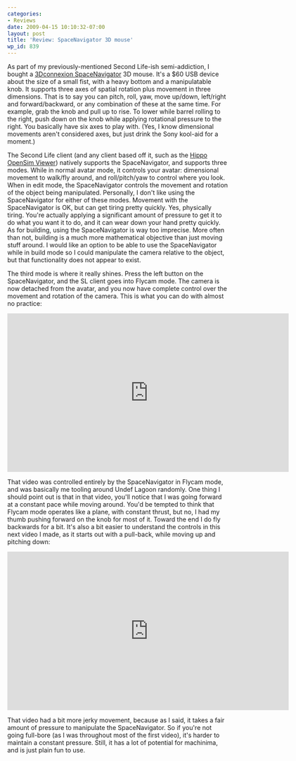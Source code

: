```yaml
---
categories:
- Reviews
date: 2009-04-15 10:10:32-07:00
layout: post
title: 'Review: SpaceNavigator 3D mouse'
wp_id: 839
---
```

As part of my previously-mentioned Second Life-ish semi-addiction, I bought a [3Dconnexion SpaceNavigator](http://www.3dconnexion.com/3dmouse/spacenavigator.php) 3D mouse. It's a $60 USB device about the size of a small fist, with a heavy bottom and a manipulatable knob. It supports three axes of spatial rotation plus movement in three dimensions. That is to say you can pitch, roll, yaw, move up/down, left/right and forward/backward, or any combination of these at the same time. For example, grab the knob and pull up to rise. To lower while barrel rolling to the right, push down on the knob while applying rotational pressure to the right. You basically have six axes to play with. (Yes, I know dimensional movements aren't considered axes, but just drink the Sony kool-aid for a moment.)

The Second Life client (and any client based off it, such as the [Hippo OpenSim Viewer](http://mjm-labs.com/viewer/)) natively supports the SpaceNavigator, and supports three modes. While in normal avatar mode, it controls your avatar: dimensional movement to walk/fly around, and roll/pitch/yaw to control where you look. When in edit mode, the SpaceNavigator controls the movement and rotation of the object being manipulated. Personally, I don't like using the SpaceNavigator for either of these modes. Movement with the SpaceNavigator is OK, but can get tiring pretty quickly. Yes, physically tiring. You're actually applying a significant amount of pressure to get it to do what you want it to do, and it can wear down your hand pretty quickly. As for building, using the SpaceNavigator is way too imprecise. More often than not, building is a much more mathematical objective than just moving stuff around. I would like an option to be able to use the SpaceNavigator while in build mode so I could manipulate the camera relative to the object, but that functionality does not appear to exist.

The third mode is where it really shines. Press the left button on the SpaceNavigator, and the SL client goes into Flycam mode. The camera is now detached from the avatar, and you now have complete control over the movement and rotation of the camera. This is what you can do with almost no practice:

<iframe width="640" height="360" src="https://www.youtube.com/embed/4nE8lCfVN2o" frameborder="0" allowfullscreen></iframe>

That video was controlled entirely by the SpaceNavigator in Flycam mode, and was basically me tooling around Undef Lagoon randomly. One thing I should point out is that in that video, you'll notice that I was going forward at a constant pace while moving around. You'd be tempted to think that Flycam mode operates like a plane, with constant thrust, but no, I had my thumb pushing forward on the knob for most of it. Toward the end I do fly backwards for a bit. It's also a bit easier to understand the controls in this next video I made, as it starts out with a pull-back, while moving up and pitching down:

<iframe width="640" height="360" src="https://www.youtube.com/embed/LZQwODsqF64" frameborder="0" allowfullscreen></iframe>

That video had a bit more jerky movement, because as I said, it takes a fair amount of pressure to manipulate the SpaceNavigator. So if you're not going full-bore (as I was throughout most of the first video), it's harder to maintain a constant pressure. Still, it has a lot of potential for machinima, and is just plain fun to use.
